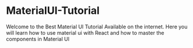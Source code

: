 # MaterialUI-Tutorial
Welcome to the Best Material UI Tutorial Available on the internet.
Here you will learn how to use material ui with React and how to master the components in Material UI
